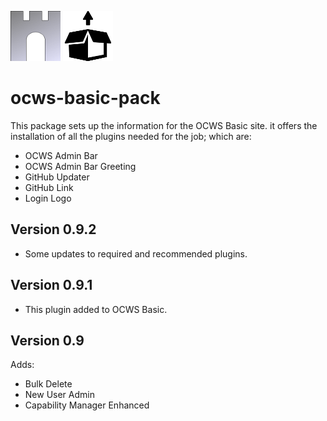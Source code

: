![ocws-basic-pack](./images/castlelogo80x80.png) ![ocws-basic-pack](./images/pack80.png)

# ocws-basic-pack
This package sets up the information for the OCWS Basic site. it offers the installation of all the plugins needed for the job; which are:

- OCWS Admin Bar
- OCWS Admin Bar Greeting
- GitHub Updater
- GitHub Link
- Login Logo

## Version 0.9.2
- Some updates to required and recommended plugins.

## Version 0.9.1
- This plugin added to OCWS Basic.

## Version 0.9
Adds:
- Bulk Delete
- New User Admin
- Capability Manager Enhanced



